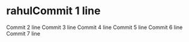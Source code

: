 # rahulCommit 1 line
Commit 2 line
Commit 3 line
Commit 4 line
Commit 5 line
Commit 6 line
Commit 7 line
